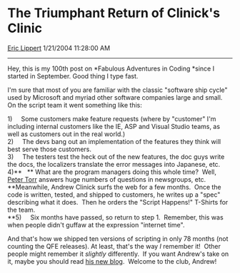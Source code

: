# The Triumphant Return of Clinick's Clinic

[Eric Lippert](https://social.msdn.microsoft.com/profile/Eric%20Lippert) 1/21/2004 11:28:00 AM

-----

 

Hey, this is my 100th post on *Fabulous Adventures in Coding *since I started in September. Good thing I type fast. 

I'm sure that most of you are familiar with the classic "software ship cycle" used by Microsoft and myriad other software companies large and small.  On the script team it went something like this: 

1\)     Some customers make feature requests (where by "customer" I'm including internal customers like the IE, ASP and Visual Studio teams, as well as customers out in the real world.)  
2\)     The devs bang out an implementation of the features they think will best serve those customers.  
3\)     The testers test the heck out of the new features, the doc guys write the docs, the localizers translate the error messages into Japanese, etc.  
4\)**   ** What are the program managers doing this whole time?  Well, [Peter Torr](http://weblogs.asp.net/ptorr/) answers huge numbers of questions in newsgroups, etc. **Meanwhile, Andrew Clinick surfs the web for a few months.  Once the code is written, tested, and shipped to customers, he writes up a "spec" describing what it does.  Then he orders the "Script Happens\!" T-Shirts for the team.  
**5)     Six months have passed, so return to step 1.  Remember, this was when people didn't guffaw at the expression "internet time". 

And that's how we shipped ten versions of scripting in only 78 months (not counting the QFE releases). At least, that's the way *I* remember it\!  Other people might remember it *slightly* differently.  If you want Andrew's take on it, maybe you should read [his new blog](http://weblogs.asp.net/andrewclinick/).  Welcome to the club, Andrew\!

